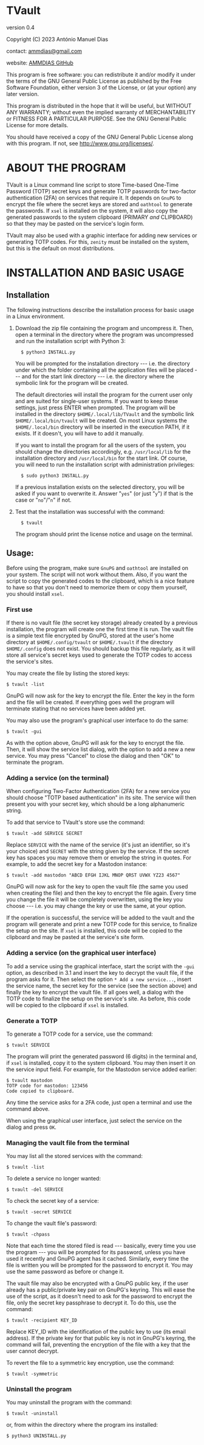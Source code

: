 TVault
======
version 0.4

Copyright (C) 2023 António Manuel Dias

contact: ammdias@gmail.com

website: [AMMDIAS GitHub](https://github.com/ammdias/tvault)

This program is free software: you can redistribute it and/or modify
it under the terms of the GNU General Public License as published by
the Free Software Foundation, either version 3 of the License, or
(at your option) any later version.

This program is distributed in the hope that it will be useful,
but WITHOUT ANY WARRANTY; without even the implied warranty of
MERCHANTABILITY or FITNESS FOR A PARTICULAR PURPOSE.  See the 
GNU General Public License for more details.

You should have received a copy of the GNU General Public License
along with this program.  If not, see http://www.gnu.org/licenses/.


ABOUT THE PROGRAM
=================

TVault is a Linux command line script to store Time-based One-Time Password
(TOTP) secret keys and generate TOTP passwords for two-factor authentication
(2FA) on services that require it. It depends on `GnuPG` to encrypt the file
where the secret keys are stored and `oathtool` to generate the passwords. If
`xsel` is installed on the system, it will also copy the generated passwords
to the system clipboard (PRIMARY *and* CLIPBOARD) so that they may be pasted
on the service's login form.

TVault may also be used with a graphic interface for adding new services or
generating TOTP codes. For this, `zenity` must be installed on the system,
but this is the default on most distributions.


INSTALLATION AND BASIC USAGE
============================

## Installation

The following instructions describe the installation process for basic usage
in a Linux environment.

1. Download the zip file containing the program and uncompress it. Then, open a
   terminal in the directory where the program was uncompressed and run the
   installation script with Python 3:

         $ python3 INSTALL.py

     You will be prompted for the installation directory --- i.e. the directory
     under which the folder containing all the application files will be placed
     --- and for the start link directory --- i.e. the directory where the
     symbolic link for the program will be created.

     The default directories will install the program for the current user only
     and are suited for single-user systems.  If you want to keep these
     settings, just press ENTER when prompted.  The program will be installed in
     the directory `$HOME/.local/lib/TVault` and the symbolic link
     `$HOME/.local/bin/tvault` will be created.  On most Linux systems the
     `$HOME/.local/bin` directory will be inserted in the execution PATH, if it
     exists. If it doesn't, you will have to add it manually.

     If you want to install the program for all the users of the system, you
     should change the directories accordingly, e.g. `/usr/local/lib` for the
     installation directory and `/usr/local/bin` for the start link.  Of
     course, you will need to run the installation script with administration
     privileges:

         $ sudo python3 INSTALL.py

     If a previous installation exists on the selected directory, you will be
     asked if you want to overwrite it.  Answer "`yes`" (or just "`y`") if that
     is the case or "`no`"/"`n`" if not.

2. Test that the installation was successful with the command:

         $ tvault
         
     The program should print the license notice and usage on the terminal.


## Usage:
   
Before using the program, make sure `GnuPG` and `oathtool` are installed
on your system. The script will not work without them. Also, if you
want the script to copy the generated codes to the clipboard, which is
a nice feature to have so that you don't need to memorize them or
copy them yourself, you should install `xsel`.
    

### First use
     
If there is no vault file (the secret key storage) already created by a
previous installation, the program will create one the first time it is
run. The vault file is a simple text file encrypted by GnuPG, stored at
the user's home directory at `$HOME/.config/tvault` or `$HOME/.tvault`
if the directory `$HOME/.config` does not exist. You should backup this
file regularly, as it will store all service's secret keys used to
generate the TOTP codes to access the service's sites.

You may create the file by listing the stored keys:

    $ tvault -list

GnuPG will now ask for the key to encrypt the file. Enter the key in the
form and the file will be created. If everything goes well the program will
terminate stating that no services have been added yet.

You may also use the program's graphical user interface to do the same:

    $ tvault -gui

As with the option above, GnuPG will ask for the key to encrypt the file.
Then, it will show the service list dialog, with the option to add a new
a new service. You may press "Cancel" to close the dialog and then "OK"
to terminate the program.


### Adding a service (on the terminal)
     
When configuring Two-Factor Authentication (2FA) for a new service you
should choose "TOTP based authentication" in its site. The service will
then present you with your secret key, which should be a long alphanumeric
string.

To add that service to TVault's store use the command:

    $ tvault -add SERVICE SECRET

Replace `SERVICE` with the name of the service (it's just an identifier,
so it's your choice) and `SECRET` with the string given by the service.
If the secret key has spaces you may remove them or envelop the string
in quotes. For example, to add the secret key for a Mastodon instance:

    $ tvault -add mastodon "ABCD EFGH IJKL MNOP QRST UVWX YZ23 4567"

GnuPG will now ask for the key to open the vault file (the same you used
when creating the file) and then the key to encrypt the file again.
Every time you change the file it will be completely overwritten, using
the key you choose --- i.e. you may change the key or use the same, at
your option.

If the operation is successful, the service will be added to the vault
and the program will generate and print a new TOTP code for this service,
to finalize the setup on the site. If `xsel` is installed, this code will
be copied to the clipboard and may be pasted at the service's site form.


### Adding a service (on the graphical user interface)

To add a service using the graphical interface, start the script with
the `-gui` option, as described in 3.1 and insert the key to decrypt the
vault file, if the program asks for it.  Then select the option
`* Add a new service...`, insert the service name, the secret key
for the service (see the section above) and finally the key to encrypt
the vault file.  If all goes well, a dialog with the TOTP code to finalize
the setup on the service's site.  As before, this code will be copied to
the clipboard if `xsel` is installed.
     

### Generate a TOTP 
     
To generate a TOTP code for a service, use the command:

    $ tvault SERVICE

The program will print the generated password (6 digits) in the terminal
and, if `xsel` is installed, copy it to the system clipboard.  You may
then insert it on the service input field. For example, for the Mastodon
service added earlier:

    $ tvault mastodon
    TOTP code for mastodon: 123456
    Code copied to clipboard.

Any time the service asks for a 2FA code, just open a terminal and use the
command above.

When using the graphical user interface, just select the service on the
dialog and press `OK`.
     

### Managing the vault file from the terminal
    
You may list all the stored services with the command:

    $ tvault -list

To delete a service no longer wanted:

    $ tvault -del SERVICE
 
To check the secret key of a service:

    $ tvault -secret SERVICE
 
To change the vault file's password:

    $ tvault -chpass

Note that each time the stored filed is read --- basically, every time you
use the program --- you will be prompted for its password, unless you have
used it recently and GnuPG agent has it cached.  Similarly, every time the
file is written you will be prompted for the password to encrypt it. You
may use the same password as before or change it.

The vault file may also be encrypted with a GnuPG public key, if the user
already has a public/private key pair on GnuPG's keyring.  This will ease
the use of the script, as it doesn't need to ask for the password to encrypt
the file, only the secret key passphrase to decrypt it.  To do this, use
the command:

    $ tvault -recipient KEY_ID

Replace KEY_ID with the identification of the public key to use (its email
address).  If the private key for that public key is not in GnuPG's keyring,
the command will fail, preventing the encryption of the file with a key that
the user cannot decrypt.

To revert the file to a symmetric key encryption, use the command:

    $ tvault -symmetric


### Uninstall the program
     
You may uninstall the program with the command:

    $ tvault -uninstall

or, from within the directory where the program ins installed:

    $ python3 UNINSTALL.py
